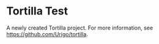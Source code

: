 # Tortilla Test

A newly created Tortilla project. For more information, see https://github.com/Urigo/tortilla.

[{]: <helper> (nav_step)



[}]: #